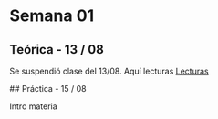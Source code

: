 # Semana 01

## Teórica - 13 / 08

Se suspendió clase del 13/08. Aquí lecturas [Lecturas](https://www.dropbox.com/sh/09tdze4937idnf6/AABiTCw_Su2NYveOCcrFof9ya?dl=0)

## Práctica - 15 / 08

Intro materia 

